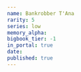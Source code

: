 ```yaml
---
name: Bankrobber T'Ana
rarity: 5
series: low
memory_alpha:
bigbook_tier: -1
in_portal: true
date:
published: true
---
```



